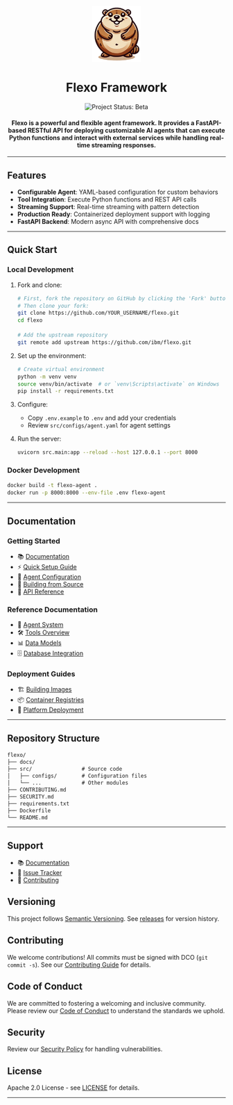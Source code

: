 <p align="center">
    <img alt="flexo framework logo" src="/docs/marmot.png" height="128">
    <h1 align="center">Flexo Framework</h1>
</p>

<p align="center">
  <img align="cener" alt="Project Status: Beta" src="https://img.shields.io/badge/Status-Beta-yellow">

  <h4 align="center">Flexo is a powerful and flexible agent framework. It provides a FastAPI-based RESTful API for deploying customizable AI agents that can execute Python functions and interact with external services while handling real-time streaming responses.</h4>
</p>

---

## Features
- **Configurable Agent**: YAML-based configuration for custom behaviors
- **Tool Integration**: Execute Python functions and REST API calls
- **Streaming Support**: Real-time streaming with pattern detection
- **Production Ready**: Containerized deployment support with logging
- **FastAPI Backend**: Modern async API with comprehensive docs

---

## Quick Start

### Local Development

1. Fork and clone:
   ```bash
   # First, fork the repository on GitHub by clicking the 'Fork' button
   # Then clone your fork:
   git clone https://github.com/YOUR_USERNAME/flexo.git
   cd flexo

   # Add the upstream repository
   git remote add upstream https://github.com/ibm/flexo.git
   ```

2. Set up the environment:
   ```bash
   # Create virtual environment
   python -m venv venv
   source venv/bin/activate  # or `venv\Scripts\activate` on Windows
   pip install -r requirements.txt
   ```

3. Configure:
   - Copy `.env.example` to `.env` and add your credentials
   - Review `src/configs/agent.yaml` for agent settings

4. Run the server:
   ```bash
   uvicorn src.main:app --reload --host 127.0.0.1 --port 8000
   ```

### Docker Development
```bash
docker build -t flexo-agent .
docker run -p 8000:8000 --env-file .env flexo-agent
```

---

## Documentation

### Getting Started
- 📚 [Documentation](https://ibm.github.io/flexo/)
- ⚡ [Quick Setup Guide](https://ibm.github.io/flexo/getting-started/)
- 🔧 [Agent Configuration](https://ibm.github.io/flexo/agent-configuration/)
- 📖 [Building from Source](https://ibm.github.io/flexo/deployment/overview/)
- 🚀 [API Reference](https://ibm.github.io/flexo/api/)

### Reference Documentation
- 🤖 [Agent System](https://ibm.github.io/flexo/reference/agent/)
- 🛠️ [Tools Overview](https://ibm.github.io/flexo/reference/tools/)
- 📊 [Data Models](https://ibm.github.io/flexo/reference/data_models/)
- 🗄️ [Database Integration](https://ibm.github.io/flexo/reference/database/)

### Deployment Guides
- 🏗️ [Building Images](https://ibm.github.io/flexo/deployment/building-image/)
- 📦 [Container Registries](https://ibm.github.io/flexo/deployment/registries/overview/)
- 🚀 [Platform Deployment](https://ibm.github.io/flexo/deployment/platforms/overview/)

---

## Repository Structure
```
flexo/
├── docs/
├── src/                # Source code
│   ├── configs/        # Configuration files
│   └── ...             # Other modules
├── CONTRIBUTING.md
├── SECURITY.md
├── requirements.txt
├── Dockerfile
└── README.md
```

---

## Support
- 📚 [Documentation](https://ibm.github.io/flexo/)
- 🐛 [Issue Tracker](../../issues)
- 🤝 [Contributing](CONTRIBUTING.md)

## Versioning
This project follows [Semantic Versioning](https://semver.org/). See [releases](../../releases) for version history.

## Contributing
We welcome contributions! All commits must be signed with DCO (`git commit -s`). See our [Contributing Guide](CONTRIBUTING.md) for details.

## Code of Conduct
We are committed to fostering a welcoming and inclusive community. Please review our [Code of Conduct](CODE_OF_CONDUCT.md) to understand the standards we uphold.

## Security
Review our [Security Policy](SECURITY.md) for handling vulnerabilities.

## License
Apache 2.0 License - see [LICENSE](LICENSE) for details.

---
